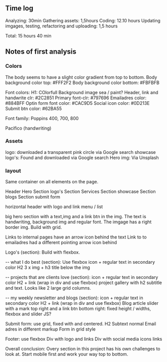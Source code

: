 ## Time log

Analyzing: 30min
Gathering assets: 1,5hours
Coding: 12.10 hours
Updating imgages, testing, refactoring and uploading: 1,5 hours

Total: 15 hours 40 min

## Notes of first analysis
### Colors
The body seems to have a slight color gradient from top to bottom.
Body background color top: #FFF2F2
Body background color bottom: #FBFBFB

Font colors:
H1: COlorfull Background image sea / paint? 
Header, link and handwrite clr: #2C2851
Primary font-clr: #797696
Emailadres color: #884BFF
Optin form font color: #CAC9D5
Social icon color: #0D213E
Submit btn color: #62BA55

Font family:
Poppins 400, 700, 800

Pacifico (handwriting)

### Assets 
logo: downloaded a transparent pink circle via Google search
showcase logo's: Found and downloaded via Google search
Hero img: Via Unsplash

### layout
Same container on all elements on the page.

Header
Hero
Section logo's
Section Services
Section showcase
Section blogs
Section submit form

horizontal header with logo and link menu / list

big hero section with a text,img and a link btn in the img. The text is handwriting, background img and regular font. The imgage has a right border img. Build with grid.

Links to internal pages have an arrow icon behind the text
Link to to emailadres had a different pointing arrow icon behind

Logo's (section):
Build with flexbox. 

-- what I do best (section): Use flexbox
icon +  regular text in secondary color
H2
3 x img + h3 title below the img

-- projects that are clients love (section): 
icon +  regular text in secondary color
H2 + link (wrap in div and use flexbox)
project gallery with h2 subtitle and text. Looks like 2 large grid columns. 

-- my weekly newsletter and blogs (section):
icon +  regular text in secondary color
H2 + link (wrap in div and use flexbox)
Blog article slider with a mark top right and a link btn bottom right: fixed height / widths, flexbox and slider JS?

Submit form: use grid, fixed with and centered.
H2
Subtext normal
Email adres in different markup
Form in grid style

Footer: use flexbox
Div with logo and links
Div with social media icons links

Overall conclusion: 
Overy section in this project has his own challenges to look at. Start mobile first and work your way top to bottom.